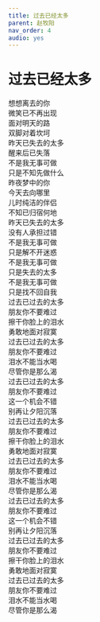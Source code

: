 ```yaml
---
title: 过去已经太多
parent: 赵牧阳
nav_order: 4
audio: yes
---
```


# 过去已经太多

想想离去的你  
微笑已不再出现  
面对明天的路  
双脚对着坎坷  
昨天已失去的太多  
醒来后已失落  
不是我无事可做  
只是不知先做什么  
昨夜梦中的你  
今天去向哪里  
儿时纯洁的伴侣  
不知已归宿何地  
昨天已失去的太多  
没有人承担过错  
不是我无事可做  
只是解不开迷惑  
不是我无事可做  
只是失去的太多  
不是我无事可做  
只是找不回自我  
过去已过去的太多  
朋友你不要难过  
擦干你脸上的泪水  
勇敢地面对寂寞  
过去已过去的太多  
朋友你不要难过  
泪水不能当水喝  
尽管你是那么渴  
过去已过去的太多  
朋友你不要难过  
这一个机会不错  
别再让夕阳沉落  
过去已过去的太多  
朋友你不要难过  
擦干你脸上的泪水  
勇敢地面对寂寞  
过去已过去的太多  
朋友你不要难过  
泪水不能当水喝  
尽管你是那么渴  
过去已过去的太多  
朋友你不要难过  
这一个机会不错  
别再让夕阳沉落  
过去已过去的太多  
朋友你不要难过  
擦干你脸上的泪水  
勇敢地面对寂寞  
过去已过去的太多  
朋友你不要难过  
泪水不能当水喝  
尽管你是那么渴